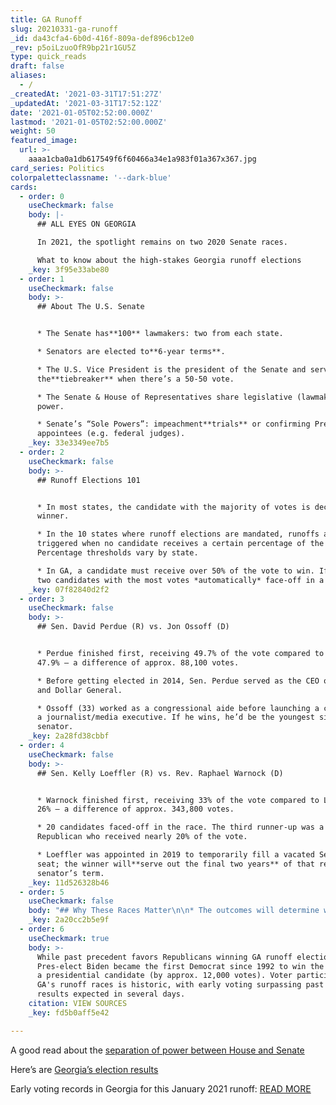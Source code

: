 ```yaml
---
title: GA Runoff
slug: 20210331-ga-runoff
_id: da43cfa4-6b0d-416f-809a-def896cb12e0
_rev: p5oiLzuoOfR9bp21r1GU5Z
type: quick_reads
draft: false
aliases:
  - /
_createdAt: '2021-03-31T17:51:27Z'
_updatedAt: '2021-03-31T17:52:12Z'
date: '2021-01-05T02:52:00.000Z'
lastmod: '2021-01-05T02:52:00.000Z'
weight: 50
featured_image:
  url: >-
    aaaa1cba0a1db617549f6f60466a34e1a983f01a367x367.jpg
card_series: Politics
colorpaletteclassname: '--dark-blue'
cards:
  - order: 0
    useCheckmark: false
    body: |-
      ## ALL EYES ON GEORGIA

      In 2021, the spotlight remains on two 2020 Senate races.

      What to know about the high-stakes Georgia runoff elections
    _key: 3f95e33abe80
  - order: 1
    useCheckmark: false
    body: >-
      ## About The U.S. Senate


      * The Senate has**100** lawmakers: two from each state.

      * Senators are elected to**6-year terms**.

      * The U.S. Vice President is the president of the Senate and serves as
      the**tiebreaker** when there’s a 50-50 vote.

      * The Senate & House of Representatives share legislative (lawmaking)
      power.

      * Senate’s “Sole Powers”: impeachment**trials** or confirming Presidential
      appointees (e.g. federal judges).
    _key: 33e3349ee7b5
  - order: 2
    useCheckmark: false
    body: >-
      ## Runoff Elections 101


      * In most states, the candidate with the majority of votes is declared the
      winner.

      * In the 10 states where runoff elections are mandated, runoffs are
      triggered when no candidate receives a certain percentage of the vote.
      Percentage thresholds vary by state.

      * In GA, a candidate must receive over 50% of the vote to win. If not, the
      two candidates with the most votes *automatically* face-off in a runoff.
    _key: 07f82840d2f2
  - order: 3
    useCheckmark: false
    body: >-
      ## Sen. David Perdue (R) vs. Jon Ossoff (D)


      * Perdue finished first, receiving 49.7% of the vote compared to Ossoff’s
      47.9% — a difference of approx. 88,100 votes.

      * Before getting elected in 2014, Sen. Perdue served as the CEO of Reebok
      and Dollar General.

      * Ossoff (33) worked as a congressional aide before launching a career as
      a journalist/media executive. If he wins, he’d be the youngest sitting
      senator.
    _key: 2a28fd38cbbf
  - order: 4
    useCheckmark: false
    body: >-
      ## Sen. Kelly Loeffler (R) vs. Rev. Raphael Warnock (D)


      * Warnock finished first, receiving 33% of the vote compared to Loeffler’s
      26% — a difference of approx. 343,800 votes.

      * 20 candidates faced-off in the race. The third runner-up was a
      Republican who received nearly 20% of the vote.

      * Loeffler was appointed in 2019 to temporarily fill a vacated Senate
      seat; the winner will**serve out the final two years** of that retired
      senator’s term.
    _key: 11d526328b46
  - order: 5
    useCheckmark: false
    body: "## Why These Races Matter\n\n* The outcomes will determine which party controls the Senate. Republicans currently control the Senate 50 to 48.\n* Democrats need both Ossoff *and* Warnock to win to get to a 50-50 split.\n* **REMEMBER:** Vice President-elect Kamala Harris will serve as the tie-breaking vote in the Senate.\n* **FYI:**\_**No GA Democrat has won a U.S. Senate race since 2000.**"
    _key: 2a20cc2b5e9f
  - order: 6
    useCheckmark: true
    body: >-
      While past precedent favors Republicans winning GA runoff elections,
      Pres-elect Biden became the first Democrat since 1992 to win the state as
      a presidential candidate (by approx. 12,000 votes). Voter participation in
      GA's runoff races is historic, with early voting surpassing past records;
      results expected in several days.
    citation: VIEW SOURCES
    _key: fd5b0aff5e42

---
```

A good read about the [separation of power between House and Senate](https://www.whitehouse.gov/about-the-white-house/the-legislative-branch/)

Here’s are [Georgia’s election results](https://results.enr.clarityelections.com/GA/105369/web.264614/#/summary)

Early voting records in Georgia for this January 2021 runoff: [READ MORE](https://www.ajc.com/politics/early-voting-ends-with-record-3m-georgia-voters-for-us-senate-runoffs/47HZD2AAXRDZDCHPJXKNZVKRTE/)